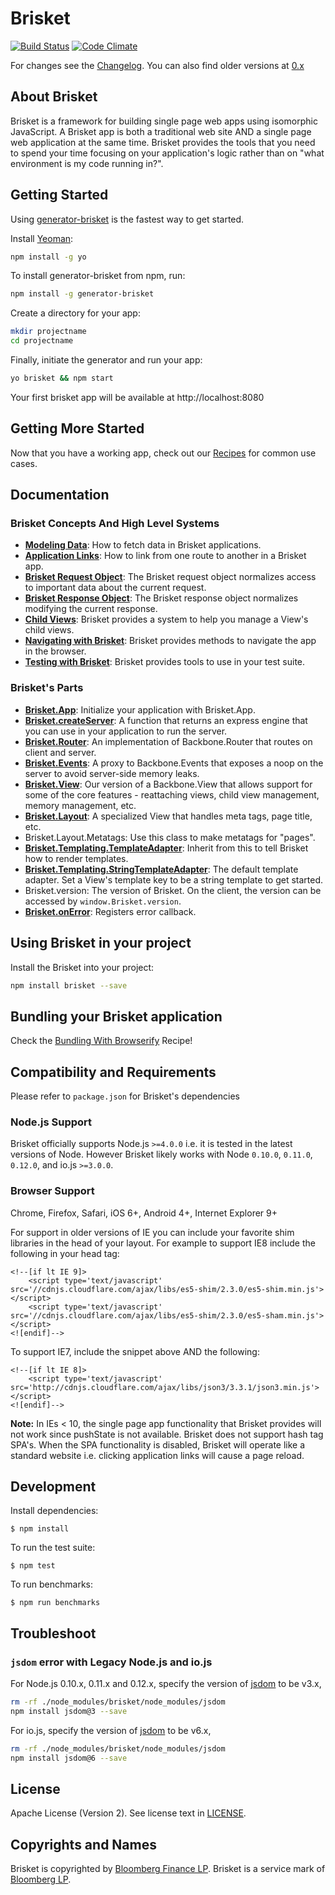 Brisket
=====
[![Build Status](https://travis-ci.org/bloomberg/brisket.svg?branch=master)](https://travis-ci.org/bloomberg/brisket) [![Code Climate](https://codeclimate.com/github/bloomberg/brisket/badges/gpa.svg)](https://codeclimate.com/github/bloomberg/brisket)

For changes see the [Changelog](CHANGELOG.md). You can also find older versions at [0.x](https://github.com/bloomberg/brisket/tree/0.x)

## About Brisket
Brisket is a framework for building single page web apps using isomorphic JavaScript. A Brisket app is both a traditional web site AND a single page web application at the same time. Brisket provides the tools that you need to spend your time focusing on your application's logic rather than on "what environment is my code running in?".

## Getting Started
Using [generator-brisket](https://github.com/wawjr3d/generator-brisket) is the fastest way to get started.

Install [Yeoman](http://yeoman.io):

```bash
npm install -g yo
```

To install generator-brisket from npm, run:

```bash
npm install -g generator-brisket
```

Create a directory for your app:

```bash
mkdir projectname
cd projectname
```

Finally, initiate the generator and run your app:

```bash
yo brisket && npm start
```

Your first brisket app will be available at http://localhost:8080

## Getting More Started
Now that you have a working app, check out our [Recipes](docs/recipes/README.md) for common use cases.

## Documentation

### Brisket Concepts And High Level Systems
* [**Modeling Data**](docs/modeling.md): How to fetch data in Brisket applications.
* [**Application Links**](docs/brisket.applicationlinks.md): How to link from one route to another in a Brisket app.
* [**Brisket Request Object**](docs/brisket.requestobject.md): The Brisket request object normalizes access to important data about the current request.
* [**Brisket Response Object**](docs/brisket.responseobject.md): The Brisket response object normalizes modifying the current response.
* [**Child Views**](docs/brisket.childviews.md): Brisket provides a system to help you manage a View's child views.
* [**Navigating with Brisket**](docs/brisket.navigating.md): Brisket provides methods to navigate the app in the browser.
* [**Testing with Brisket**](docs/brisket.testing.md): Brisket provides tools to use in your test suite.

### Brisket's Parts
* [**Brisket.App**](docs/brisket.app.md): Initialize your application with Brisket.App.
* [**Brisket.createServer**](docs/brisket.createserver.md): A function that returns an express engine that you can use in your application to run the server.
* [**Brisket.Router**](docs/brisket.router.md): An implementation of Backbone.Router that routes on client and server.
* [**Brisket.Events**](docs/brisket.events.md): A proxy to Backbone.Events that exposes a noop on the server to avoid server-side memory leaks.
* [**Brisket.View**](docs/brisket.view.md): Our version of a Backbone.View that allows support for some of the core features - reattaching views, child view management, memory management, etc.
* [**Brisket.Layout**](docs/brisket.layout.md): A specialized View that handles meta tags, page title, etc.
* Brisket.Layout.Metatags: Use this class to make metatags for "pages".
* [**Brisket.Templating.TemplateAdapter**](docs/brisket.templating.templateadapter.md): Inherit from this to tell Brisket how to render templates.
* [**Brisket.Templating.StringTemplateAdapter**](docs/brisket.templating.stringtemplateadapter.md): The default template adapter. Set a View's template key to be a string template to get started.
* Brisket.version: The version of Brisket. On the client, the version can be accessed by `window.Brisket.version`.
* [**Brisket.onError**](docs/brisket.onerror.md): Registers error callback.

## Using Brisket in your project

Install the Brisket into your project:

```bash
npm install brisket --save
```

## Bundling your Brisket application
Check the [Bundling With Browserify](/docs/recipes/bundling-with-browserify.md) Recipe!

## Compatibility and Requirements

Please refer to `package.json` for Brisket's dependencies

### Node.js Support

Brisket officially supports Node.js `>=4.0.0` i.e. it is tested in the latest versions of Node. However Brisket likely works with Node `0.10.0`, `0.11.0`, `0.12.0`, and io.js `>=3.0.0`.

### Browser Support
Chrome, Firefox, Safari, iOS 6+, Android 4+, Internet Explorer 9+

For support in older versions of IE you can include your favorite shim libraries in the head of your layout. For example to support IE8 include the following in your head tag:

```headtag
<!--[if lt IE 9]>
    <script type='text/javascript' src='//cdnjs.cloudflare.com/ajax/libs/es5-shim/2.3.0/es5-shim.min.js'></script>
    <script type='text/javascript' src='//cdnjs.cloudflare.com/ajax/libs/es5-shim/2.3.0/es5-sham.min.js'></script>
<![endif]-->
```

To support IE7, include the snippet above AND the following:

```headtag
<!--[if lt IE 8]>
    <script type='text/javascript' src='http://cdnjs.cloudflare.com/ajax/libs/json3/3.3.1/json3.min.js'></script>
<![endif]-->
```

**Note:** In IEs < 10, the single page app functionality that Brisket provides will not work since pushState is not available. Brisket does not support hash tag SPA's. When the SPA functionality is disabled, Brisket will operate like a standard website i.e. clicking application links will cause a page reload.

## Development

Install dependencies:
```shell
$ npm install
```

To run the test suite:
```shell
$ npm test
```

To run benchmarks:
```shell
$ npm run benchmarks
```

## Troubleshoot

### `jsdom` error with Legacy Node.js and io.js

For Node.js 0.10.x, 0.11.x and 0.12.x, specify the version of [jsdom](https://github.com/tmpvar/jsdom) to be v3.x,

```bash
rm -rf ./node_modules/brisket/node_modules/jsdom
npm install jsdom@3 --save
```

For io.js, specify the version of [jsdom](https://github.com/tmpvar/jsdom) to be v6.x,

```bash
rm -rf ./node_modules/brisket/node_modules/jsdom
npm install jsdom@6 --save
```

## License
Apache License (Version 2). See license text in [LICENSE](LICENSE).

## Copyrights and Names
Brisket is copyrighted by [Bloomberg Finance LP](http://bloomberg.com). Brisket is a service mark of [Bloomberg LP](http://bloomberg.com).
